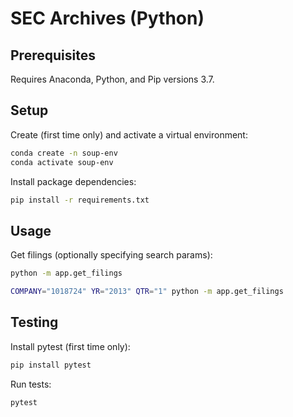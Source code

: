 
# SEC Archives (Python)

## Prerequisites

Requires Anaconda, Python, and Pip versions 3.7.

## Setup

Create (first time only) and activate a virtual environment:

```sh
conda create -n soup-env
conda activate soup-env
```

Install package dependencies:

```sh
pip install -r requirements.txt
```

## Usage

Get filings (optionally specifying search params):

```sh
python -m app.get_filings

COMPANY="1018724" YR="2013" QTR="1" python -m app.get_filings
```

## Testing

Install pytest (first time only):

```sh
pip install pytest
```

Run tests:

```sh
pytest
```
